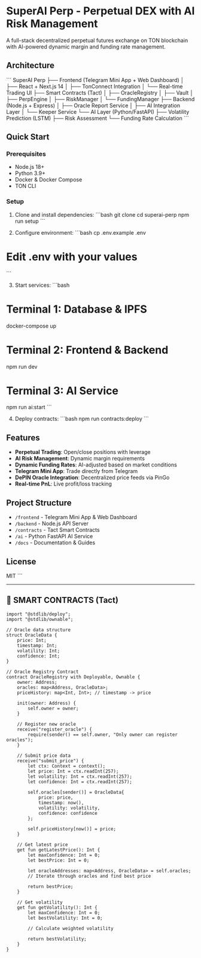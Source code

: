 # SuperAI Perp - Perpetual DEX with AI Risk Management

A full-stack decentralized perpetual futures exchange on TON blockchain with AI-powered dynamic margin and funding rate management.

## Architecture

\`\`\`
SuperAI Perp
├── Frontend (Telegram Mini App + Web Dashboard)
│   ├── React + Next.js 14
│   ├── TonConnect Integration
│   └── Real-time Trading UI
├── Smart Contracts (Tact)
│   ├── OracleRegistry
│   ├── Vault
│   ├── PerpEngine
│   ├── RiskManager
│   └── FundingManager
├── Backend (Node.js + Express)
│   ├── Oracle Report Service
│   ├── AI Integration Layer
│   └── Keeper Service
└── AI Layer (Python/FastAPI)
    ├── Volatility Prediction (LSTM)
    ├── Risk Assessment
    └── Funding Rate Calculation
\`\`\`

## Quick Start

### Prerequisites
- Node.js 18+
- Python 3.9+
- Docker & Docker Compose
- TON CLI

### Setup

1. Clone and install dependencies:
\`\`\`bash
git clone <repo>
cd superai-perp
npm run setup
\`\`\`

2. Configure environment:
\`\`\`bash
cp .env.example .env
# Edit .env with your values
\`\`\`

3. Start services:
\`\`\`bash
# Terminal 1: Database & IPFS
docker-compose up

# Terminal 2: Frontend & Backend
npm run dev

# Terminal 3: AI Service
npm run ai:start
\`\`\`

4. Deploy contracts:
\`\`\`bash
npm run contracts:deploy
\`\`\`

## Features

- **Perpetual Trading**: Open/close positions with leverage
- **AI Risk Management**: Dynamic margin requirements
- **Dynamic Funding Rates**: AI-adjusted based on market conditions
- **Telegram Mini App**: Trade directly from Telegram
- **DePIN Oracle Integration**: Decentralized price feeds via PinGo
- **Real-time PnL**: Live profit/loss tracking

## Project Structure

- `/frontend` - Telegram Mini App & Web Dashboard
- `/backend` - Node.js API Server
- `/contracts` - Tact Smart Contracts
- `/ai` - Python FastAPI AI Service
- `/docs` - Documentation & Guides

## License

MIT
\`\`\`

---

## 🔗 SMART CONTRACTS (Tact)

```tact file="contracts/src/oracle-registry.tact"
import "@stdlib/deploy";
import "@stdlib/ownable";

// Oracle data structure
struct OracleData {
    price: Int;
    timestamp: Int;
    volatility: Int;
    confidence: Int;
}

// Oracle Registry Contract
contract OracleRegistry with Deployable, Ownable {
    owner: Address;
    oracles: map<Address, OracleData>;
    priceHistory: map<Int, Int>; // timestamp -> price
    
    init(owner: Address) {
        self.owner = owner;
    }
    
    // Register new oracle
    receive("register_oracle") {
        require(sender() == self.owner, "Only owner can register oracles");
    }
    
    // Submit price data
    receive("submit_price") {
        let ctx: Context = context();
        let price: Int = ctx.readInt(257);
        let volatility: Int = ctx.readInt(257);
        let confidence: Int = ctx.readInt(257);
        
        self.oracles[sender()] = OracleData{
            price: price,
            timestamp: now(),
            volatility: volatility,
            confidence: confidence
        };
        
        self.priceHistory[now()] = price;
    }
    
    // Get latest price
    get fun getLatestPrice(): Int {
        let maxConfidence: Int = 0;
        let bestPrice: Int = 0;
        
        let oracleAddresses: map<Address, OracleData> = self.oracles;
        // Iterate through oracles and find best price
        
        return bestPrice;
    }
    
    // Get volatility
    get fun getVolatility(): Int {
        let maxConfidence: Int = 0;
        let bestVolatility: Int = 0;
        
        // Calculate weighted volatility
        
        return bestVolatility;
    }
}
